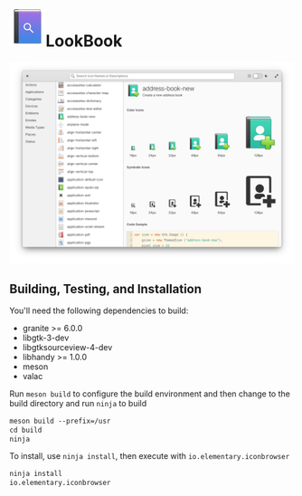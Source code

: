 <img align="left" width="64" height="64" src="data/icons/64.svg">
<h1 class="rich-diff-level-zero">LookBook</h1>

![LookBook Screenshot](data/screenshot.png?raw=true)

## Building, Testing, and Installation


You'll need the following dependencies to build:
* granite >= 6.0.0
* libgtk-3-dev
* libgtksourceview-4-dev
* libhandy >= 1.0.0
* meson
* valac

Run `meson build` to configure the build environment and then change to the build directory and run `ninja` to build

    meson build --prefix=/usr 
    cd build
    ninja

To install, use `ninja install`, then execute with `io.elementary.iconbrowser`

    ninja install
    io.elementary.iconbrowser
